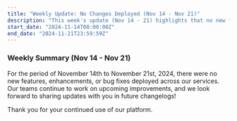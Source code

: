 ```yaml
---
title: "Weekly Update: No Changes Deployed (Nov 14 - Nov 21)"
description: "This week's update (Nov 14 - 21) highlights that no new features, enhancements, or fixes were deployed. Stay tuned for future releases!"
start_date: "2024-11-14T00:00:00Z"
end_date: "2024-11-21T23:59:59Z"
---
```


### Weekly Summary (Nov 14 - Nov 21)

For the period of November 14th to November 21st, 2024, there were no new features, enhancements, or bug fixes deployed across our services. Our teams continue to work on upcoming improvements, and we look forward to sharing updates with you in future changelogs!

Thank you for your continued use of our platform.
